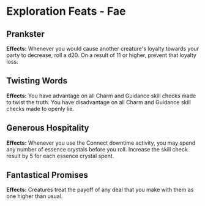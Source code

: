 # Exploration Feats - Fae

## Prankster

**Effects:** Whenever you would cause another creature's loyalty towards your party to decrease, roll a d20. On a result of 11 or higher, prevent that loyalty loss.

## Twisting Words

**Effects:** You have advantage on all Charm and Guidance skill checks made to twist the truth. You have disadvantage on all Charm and Guidance skill checks made to openly lie.

## Generous Hospitality

**Effects:** Whenever you use the Connect downtime activity, you may spend any number of essence crystals before you roll. Increase the skill check result by 5 for each essence crystal spent.

## Fantastical Promises

**Effects:** Creatures treat the payoff of any deal that you make with them as one higher than usual.
